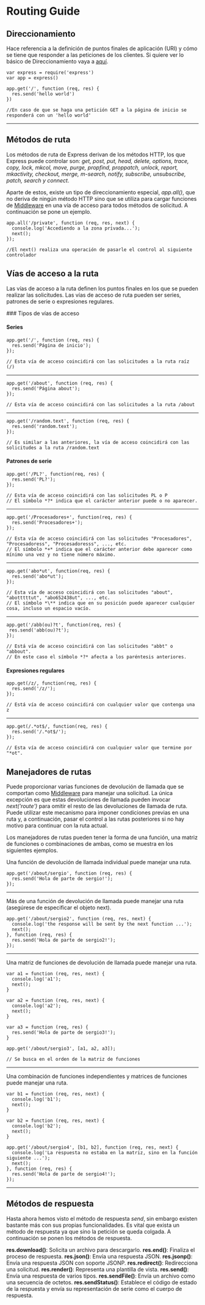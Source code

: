 # Routing Guide

## Direccionamiento

Hace referencia a la definición de puntos finales de aplicación (URI) y cómo se tiene que responder a las peticiones de los clientes. Si quiere ver lo básico de Direccionamiento vaya a [aquí](../BasicRouting/BasicRouting.md).  
~~~
var express = require('express')
var app = express()

app.get('/', function (req, res) {
  res.send('hello world')
})

//En caso de que se haga una petición GET a la página de inicio se responderá con un 'hello world'
~~~
---
## Métodos de ruta

Los métodos de ruta de Express derivan de los métodos HTTP, los que Express puede controlar son: *get, post, put, head, delete, options, trace, copy, lock, mkcol, move, purge, propfind, proppatch, unlock, report, mkactivity, checkout, merge, m-search, notify,  subscribe, unsubscribe, patch, search y connect*.

Aparte de estos, existe un tipo de direccionamiento especial, *app.all()*, que no deriva de ningún método HTTP sino que se utiliza para cargar funciones de [Middleware](../UsingMiddleware/UsingMiddleware.md) en una vía de acceso para todos métodos de solicitud. A continuación se pone un ejemplo.

~~~
app.all('/private', function (req, res, next) {
  console.log('Accediendo a la zona privada...');
  next();
});

//El next() realiza una operación de pasarle el control al siguiente controlador
~~~


## Vías de acceso a la ruta

Las vías de acceso a la ruta definen los puntos finales en los que se pueden realizar las solicitudes. Las vías de acceso de ruta pueden ser series, patrones de serie o expresiones regulares.

### Tipos de vías de acceso

#### Series

~~~
app.get('/', function (req, res) {
  res.send('Página de inicio');
});

// Esta vía de acceso coincidirá con las solicitudes a la ruta raíz (/)
~~~
---
~~~
app.get('/about', function (req, res) {
  res.send('Página about');
});

// Esta vía de acceso coincidirá con las solicitudes a la ruta /about
~~~
---
~~~
app.get('/random.text', function (req, res) {
  res.send('random.text');
});

// Es similar a las anteriores, la vía de acceso coincidirá con las solicitudes a la ruta /random.text
~~~

#### Patrones de serie

~~~
app.get('/PL?', function(req, res) {
  res.send('PL?');
});

// Esta vía de acceso coincidirá con las solicitudes PL o P
// El símbolo *?* indica que el carácter anterior puede o no aparecer.
~~~

---
~~~
app.get('/Procesadores+', function(req, res) {
  res.send('Procesadores+');
});

// Esta vía de acceso coincidirá con las solicitudes "Procesadores", "Procesadoress", "Procesadoresss", ..., etc.
// El símbolo *+* indica que el carácter anterior debe aparecer como mínimo una vez y no tiene número máximo.
~~~
---
~~~
app.get('abo*ut', function(req, res) {
  res.send('abo*ut');
});

// Esta vía de acceso coincidirá con las solicitudes "about", "abotttttut", "abo652438ut", ..., etc.
// El símbolo *\** indica que en su posición puede aparecer cualquier cosa, incluso un espacio vacío.
~~~
---
~~~
app.get('/abb(ou)?t', function(req, res) {
 res.send('abb(ou)?t');
});

// Está vía de acceso coincidirá con las solicitudes "abbt" o "abbout".
// En este caso el símbolo *?* afecta a los paréntesis anteriores.
~~~

#### Expresiones regulares

~~~
app.get(/z/, function(req, res) {
  res.send('/z/');
});

// Está vía de acceso coincidirá con cualquier valor que contenga una z
~~~
---
~~~
app.get(/.*ot$/, function(req, res) {
  res.send('/.*ot$/');
});

// Esta vía de acceso coincidirá con cualquier valor que termine por "*ot".
~~~


## Manejadores de rutas

Puede proporcionar varias funciones de devolución de llamada que se comportan como [Middleware](../UsingMiddleware/UsingMiddleware.md) para manejar una solicitud. La única excepción es que estas devoluciones de llamada pueden invocar *next('route')* para omitir el resto de las devoluciones de llamada de ruta. Puede utilizar este mecanismo para imponer condiciones previas en una ruta y, a continuación, pasar el control a las rutas posteriores si no hay motivo para continuar con la ruta actual.

Los manejadores de rutas pueden tener la forma de una función, una matriz de funciones o combinaciones de ambas, como se muestra en los siguientes ejemplos.

Una función de devolución de llamada individual puede manejar una ruta.
~~~
app.get('/about/sergio', function (req, res) {
  res.send('Hola de parte de sergio!');
});
~~~
---
Más de una función de devolución de llamada puede manejar una ruta (asegúrese de especificar el objeto next).
~~~
app.get('/about/sergio2', function (req, res, next) {
  console.log('the response will be sent by the next function ...');
  next();
}, function (req, res) {
  res.send('Hola de parte de sergio2!');
});
~~~
---
Una matriz de funciones de devolución de llamada puede manejar una ruta.
~~~
var a1 = function (req, res, next) {
  console.log('a1');
  next();
}

var a2 = function (req, res, next) {
  console.log('a2');
  next();
}

var a3 = function (req, res) {
  res.send('Hola de parte de sergio3!');
}

app.get('/about/sergio3', [a1, a2, a3]);

// Se busca en el orden de la matriz de funciones
~~~
---
Una combinación de funciones independientes y matrices de funciones puede manejar una ruta.
~~~
var b1 = function (req, res, next) {
  console.log('b1');
  next();
}

var b2 = function (req, res, next) {
  console.log('b2');
  next();
}

app.get('/about/sergio4', [b1, b2], function (req, res, next) {
  console.log('La respuesta no estaba en la matriz, sino en la función siguiente ...');
  next();
}, function (req, res) {
  res.send('Hola de parte de sergio4!');
});
~~~
---

## Métodos de respuesta

Hasta ahora hemos visto el método de respuesta *send*, sin embargo existen bastante más con sus propias funcionalidades. Es vital que exista un método de respuesta ya que sino la petición se queda colgada. A continuación se ponen los métodos de respuesta.

__res.download()__: Solicita un archivo para descargarlo.
__res.end()__: Finaliza el proceso de respuesta.
__res.json()__: Envía una respuesta JSON.
__res.jsonp()__: Envía una respuesta JSON con soporte JSONP.
__res.redirect()__: Redirecciona una solicitud.
__res.render()__: Representa una plantilla de vista.
__res.send()__: Envía una respuesta de varios tipos.
__res.sendFile()__: Envía un archivo como una secuencia de octetos.
__res.sendStatus()__: Establece el código de estado de la respuesta y envía su representación de serie como el cuerpo de respuesta.
